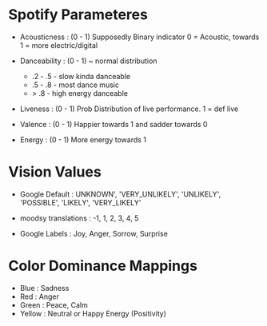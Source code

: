 # Spotify Parameteres

* Acousticness : (0 - 1) Supposedly Binary indicator 0 = Acoustic, towards 1 = more electric/digital

* Danceability : (0 - 1) ~ normal distribution
    - .2 - .5 - slow kinda danceable
    - .5 - .8 - most dance music
    - \> .8 - high energy danceable

* Liveness : (0 - 1) Prob Distribution of live performance. 1 = def live

* Valence : (0 - 1) Happier towards 1 and sadder towards 0

* Energy : (0 - 1) More energy towards 1

# Vision Values

* Google Default : UNKNOWN', 'VERY_UNLIKELY', 'UNLIKELY', 'POSSIBLE', 'LIKELY', 'VERY_LIKELY'

* moodsy translations : -1, 1, 2, 3, 4, 5

* Google Labels : Joy, Anger, Sorrow, Surprise


# Color Dominance Mappings

* Blue : Sadness
* Red : Anger
* Green : Peace, Calm
* Yellow : Neutral or Happy Energy (Positivity)